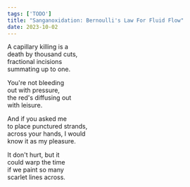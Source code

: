 ```yaml
---
tags: ['TODO']
title: "Sanganoxidation: Bernoulli's Law For Fluid Flow"
date: 2023-10-02
---
```


A capillary killing is a  
death by thousand cuts,  
fractional incisions  
summating up to one.

You're not bleeding  
out with pressure,  
the red's diffusing out  
with leisure.

And if you asked me  
to place punctured strands,  
across your hands, I would  
know it as my pleasure.

It don't hurt, but it  
could warp the time  
if we paint so many  
scarlet lines across.
